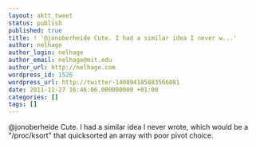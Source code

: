 ```yaml
---
layout: aktt_tweet
status: publish
published: true
title: ! '@jonoberheide Cute. I had a similar idea I never w...'
author: nelhage
author_login: nelhage
author_email: nelhage@mit.edu
author_url: http://nelhage.com
wordpress_id: 1526
wordpress_url: http://twitter-140894185883566081
date: 2011-11-27 16:46:06.000000000 +01:00
categories: []
tags: []
---
```

@jonoberheide Cute. I had a similar idea I never wrote, which would be a "&#47;proc&#47;ksort" that quicksorted an array with poor pivot choice.

